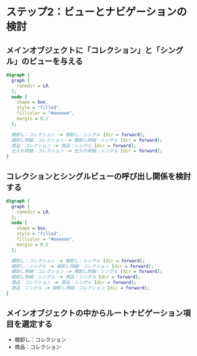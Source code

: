 # ステップ2：ビューとナビゲーションの検討

## メインオブジェクトに「コレクション」と「シングル」のビューを与える
```dot
digraph {
  graph [
    rankdir = LR,
  ];
  node [
    shape = box,
    style = "filled",
    fillcolor = "#eeeeee",
    margin = 0.2
  ];

  棚卸し：コレクション -> 棚卸し：シングル [dir = forward];
  棚卸し明細：コレクション -> 棚卸し明細：シングル [dir = forward];
  商品：コレクション -> 商品：シングル [dir = forward];
  仕入れ明細：コレクション -> 仕入れ明細：シングル [dir = forward];
}
```


## コレクションとシングルビューの呼び出し関係を検討する
```dot
digraph {
  graph [
    rankdir = LR,
  ];
  node [
    shape = box,
    style = "filled",
    fillcolor = "#eeeeee",
    margin = 0.2
  ];

  棚卸し：コレクション -> 棚卸し：シングル [dir = forward];
  棚卸し：シングル -> 棚卸し明細：コレクション [dir = forward];
  棚卸し明細：コレクション -> 棚卸し明細：シングル [dir = forward];
  棚卸し明細：シングル -> 商品：シングル [dir = forward];
  商品：コレクション -> 商品：シングル [dir = forward];
  商品：シングル -> 棚卸し明細：コレクション [dir = forward];
}
```


## メインオブジェクトの中からルートナビゲーション項目を選定する
- 棚卸し：コレクション
- 商品：コレクション
